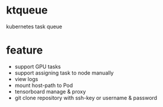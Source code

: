 # ktqueue

kubernetes task queue

# feature

- support GPU tasks
- support assigning task to node manually
- view logs
- mount host-path to Pod
- tensorboard manage & proxy
- git clone repository with ssh-key or username & password
